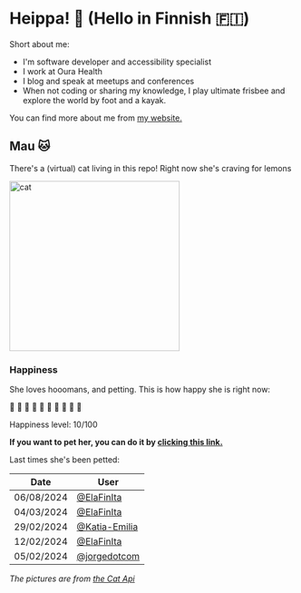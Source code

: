 # Heippa! :wave: (Hello in Finnish :finland:)

Short about me:
- I'm software developer and accessibility specialist
- I work at Oura Health
- I blog and speak at meetups and conferences
- When not coding or sharing my knowledge, I play ultimate frisbee and explore the world by foot and a kayak.

You can find more about me from [my website.](https://eevis.codes)

<!-- Cat Widget Start -->
## Mau :cat:

There's a (virtual) cat living in this repo! Right now she's craving for lemons

<img src=https://cdn2.thecatapi.com/images/VXbGZUzX1.jpg alt="cat" width=300 />
  
### Happiness
  She loves hooomans, and petting. This is how happy she is right now: 
  
  :sparkling_heart: :black_heart: :black_heart: :black_heart: :black_heart: :black_heart: :black_heart: :black_heart: :black_heart: :black_heart: 
  
  Happiness level: 10/100
   
  **If you want to pet her, you can do it by [clicking this link.](https://github.com/eevajonnapanula/eevajonnapanula/issues/new?title=pet-cat&body=Just+submit+the+issue+-+that%27s+all+you+have+to+do+%3Acat%3A)**
  
  Last times she's been petted: 

Date | User
------- | ---------
 06/08/2024 | [@ElaFinIta](https://github.com/ElaFinIta)
04/03/2024 | [@ElaFinIta](https://github.com/ElaFinIta)
29/02/2024 | [@Katia-Emilia](https://github.com/Katia-Emilia)
12/02/2024 | [@ElaFinIta](https://github.com/ElaFinIta)
05/02/2024 | [@jorgedotcom](https://github.com/jorgedotcom)
  

*The pictures are from [the Cat Api](https://thecatapi.com/)*
<!-- Cat Widget End -->
